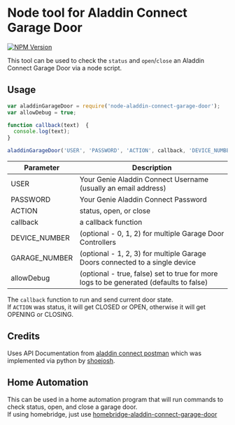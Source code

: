# Node tool for Aladdin Connect Garage Door
[![NPM Version](https://img.shields.io/npm/v/node-aladdin-connect-garage-door.svg)](https://www.npmjs.com/package/node-aladdin-connect-garage-door)

This tool can be used to check the `status` and `open`/`close` an Aladdin Connect Garage Door via a node script.

## Usage
```javascript
var aladdinGarageDoor = require('node-aladdin-connect-garage-door');
var allowDebug = true;

function callback(text)  {
  console.log(text);
}

aladdinGarageDoor('USER', 'PASSWORD', 'ACTION', callback, 'DEVICE_NUMBER', 'GARAGE_NUMBER', allowDebug);
```
Parameter       | Description
----------------|------------
USER            | Your Genie Aladdin Connect Username (usually an email address)
PASSWORD        | Your Genie Aladdin Connect Password
ACTION          | status, open, or close
callback        | a callback function
DEVICE_NUMBER   | (optional - 0, 1, 2) for multiple Garage Door Controllers
GARAGE_NUMBER   | (optional - 1, 2, 3) for multiple Garage Doors connected to a single device
allowDebug      | (optional - true, false) set to true for more logs to be generated (defaults to false)

The `callback` function to run and send current door state.  
If `ACTION` was status, it will get CLOSED or OPEN, otherwise it will get OPENING or CLOSING.

## Credits
Uses API Documentation from  [aladdin connect postman](https://documenter.getpostman.com/view/5856894/RzZAjHxV) which was implemented via python by [shoejosh](https://github.com/shoejosh/aladdin-connect).

## Home Automation
This can be used in a home automation program that will run commands to check status, open, and close a garage door.  
If using homebridge, just use [homebridge-aladdin-connect-garage-door](https://github.com/iAnatoly/homebridge-aladdin-connect-garage-door)
